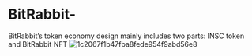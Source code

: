 # BitRabbit-
BitRabbit’s token economy design mainly includes two parts: INSC token and BitRabbit NFT
![1c2067f1b47fba8fede954f9abd56e8](https://github.com/bitrabbit1/BitRabbit-/assets/131261714/01901898-b9d8-4ac5-a0f8-9003d2febc8c)
